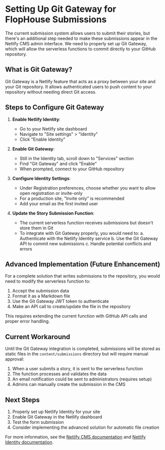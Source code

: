 # Setting Up Git Gateway for FlopHouse Submissions

The current submission system allows users to submit their stories, but there's an additional step needed to make these submissions appear in the Netlify CMS admin interface. We need to properly set up Git Gateway, which will allow the serverless functions to commit directly to your GitHub repository.

## What is Git Gateway?

Git Gateway is a Netlify feature that acts as a proxy between your site and your Git repository. It allows authenticated users to push content to your repository without needing direct Git access.

## Steps to Configure Git Gateway

1. **Enable Netlify Identity**:
   - Go to your Netlify site dashboard
   - Navigate to "Site settings" > "Identity"
   - Click "Enable Identity"
   
2. **Enable Git Gateway**:
   - Still in the Identity tab, scroll down to "Services" section
   - Find "Git Gateway" and click "Enable"
   - When prompted, connect to your GitHub repository

3. **Configure Identity Settings**:
   - Under Registration preferences, choose whether you want to allow open registration or invite-only
   - For a production site, "Invite only" is recommended
   - Add your email as the first invited user

4. **Update the Story Submission Function**:
   - The current serverless function receives submissions but doesn't store them in Git
   - To integrate with Git Gateway properly, you would need to:
     a. Authenticate with the Netlify Identity service
     b. Use the Git Gateway API to commit new submissions
     c. Handle potential conflicts and errors

## Advanced Implementation (Future Enhancement)

For a complete solution that writes submissions to the repository, you would need to modify the serverless function to:

1. Accept the submission data
2. Format it as a Markdown file
3. Use the Git Gateway JWT token to authenticate
4. Make an API call to create/update the file in the repository

This requires extending the current function with GitHub API calls and proper error handling.

## Current Workaround

Until the Git Gateway integration is completed, submissions will be stored as static files in the `content/submissions` directory but will require manual approval:

1. When a user submits a story, it is sent to the serverless function
2. The function processes and validates the data
3. An email notification could be sent to administrators (requires setup)
4. Admins can manually create the submission in the CMS

## Next Steps

1. Properly set up Netlify Identity for your site
2. Enable Git Gateway in the Netlify dashboard
3. Test the form submission
4. Consider implementing the advanced solution for automatic file creation

For more information, see the [Netlify CMS documentation](https://www.netlifycms.org/docs/git-gateway-backend/) and [Netlify Identity documentation](https://docs.netlify.com/visitor-access/identity/).

